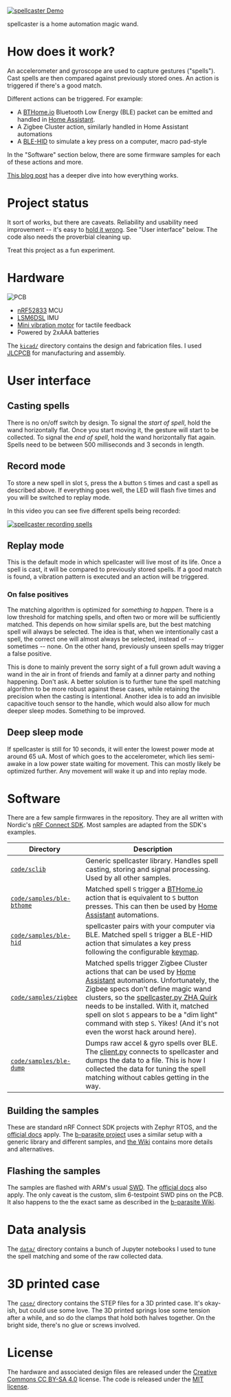 [![spellcaster Demo](https://img.youtube.com/vi/c5Yf7bW8n6s/maxresdefault.jpg)](https://youtu.be/c5Yf7bW8n6s)

spellcaster is a home automation magic wand.

# How does it work?
An accelerometer and gyroscope are used to capture gestures ("spells"). Cast spells are then compared against previously stored ones. An action is triggered if there's a good match.

Different actions can be triggered. For example:
- A [BTHome.io](https://bthome.io) Bluetooth Low Energy (BLE) packet can be emitted and handled in [Home Assistant](https://www.home-assistant.io/).
- A Zigbee Cluster action, similarly handled in Home Assistant automations
- A [BLE-HID](https://novelbits.io/bluetooth-hid-devices-an-intro/) to simulate a key press on a computer, macro pad-style

In the "Software" section below, there are some firmware samples for each of these actions and more.

[This blog post](https://rbaron.net/blog/2023/10/27/spellcaster-a-home-automation-magic-wand.html) has a deeper dive into how everything works.

# Project status
It sort of works, but there are caveats. Reliability and usability need improvement -- it's easy to [hold it wrong](https://www.wired.com/2010/06/iphone-4-holding-it-wrong/). See "User interface" below. The code also needs the proverbial cleaning up.

Treat this project as a fun experiment.

# Hardware
![PCB](https://github.com/rbaron/spellcaster/assets/1573409/da951f41-2f28-43aa-8d76-5cb069a4d24b)

* [nRF52833](https://www.nordicsemi.com/Products/nRF52833) MCU
* [LSM6DSL](https://www.st.com/en/mems-and-sensors/lsm6dsl.html) IMU
* [Mini vibration motor](https://www.aliexpress.com/item/1005004653448729.html) for tactile feedback
* Powered by 2xAAA batteries

The [`kicad/`](./kicad/) directory contains the design and fabrication files. I used [JLCPCB](https://jlcpcb.com/) for manufacturing and assembly.

# User interface
## Casting spells
There is no on/off switch by design. To signal the *start of spell*, hold the wand horizontally flat. Once you start moving it, the gesture will start to be collected. To signal the *end of spell*, hold the wand horizontally flat again. Spells need to be between 500 milliseconds and 3 seconds in length.

## Record mode
To store a new spell in slot `S`, press the `A` button `S` times and cast a spell as described above. If everything goes well, the LED will flash five times and you will be switched to replay mode.

In this video you can see five different spells being recorded:

[![spellcaster recording spells](https://img.youtube.com/vi/6D_qe5v8ILQ/hqdefault.jpg)](https://youtu.be/6D_qe5v8ILQ)

## Replay mode
This is the default mode in which spellcaster will live most of its life. Once a spell is cast, it will be compared to previously stored spells. If a good match is found, a vibration pattern is executed and an action will be triggered.

### On false positives
The matching algorithm is optimized for _something to happen_. There is a low threshold for matching spells, and often two or more will be sufficiently matched. This depends on how similar spells are, but the best matching spell will always be selected. The idea is that, when we intentionally cast a spell, the correct one will almost always be selected, instead of -- sometimes -- none. On the other hand, previously unseen spells may trigger a false positive.

This is done to mainly prevent the sorry sight of a full grown adult waving a wand in the air in front of friends and family at a dinner party and nothing happening. Don't ask. A better solution is to further tune the spell matching algorithm to be more robust against these cases, while retaining the precision when the casting is intentional. Another idea is to add an invisible capacitive touch sensor to the handle, which would also allow for much deeper sleep modes. Something to be improved.

## Deep sleep mode
If spellcaster is still for 10 seconds, it will enter the lowest power mode at around 65 uA. Most of which goes to the accelerometer, which lies semi-awake in a low power state waiting for movement. This can mostly likely be optimized further. Any movement will wake it up and into replay mode.

# Software
There are a few sample firmwares in the repository. They are all written with Nordic's [nRF Connect SDK](https://www.nordicsemi.com/Products/Development-software/nRF-Connect-SDK). Most samples are adapted from the SDK's examples.

| Directory | Description |
| --- | --- |
|[`code/sclib`](./code/sclib/)| Generic spellcaster library. Handles spell casting, storing and signal processing. Used by all other samples.|
|[`code/samples/ble-bthome`](./code/samples/ble-bthome/)|Matched spell `S` trigger a [BTHome.io](https://bthome.io) action that is equivalent to `S` button presses. This can then be used by [Home Assistant](https://homeassistant.io) automations. |
|[`code/samples/ble-hid`](./code/samples/ble-hid/)|spellcaster pairs with your computer via BLE. Matched spell `S` trigger a BLE-HID action that simulates a key press following the configurable [keymap](https://github.com/rbaron/spellcaster/blob/fc7ee0511366e4b62a08713fc59aa67fac9f286a/code/samples/ble-hid/src/main.c#L16).|
|[`code/samples/zigbee`](./code/samples/zigbee/)|Matched spells trigger Zigbee Cluster actions that can be used by [Home Assistant](https://homeassistant.io) automations. Unfortunately, the Zigbee specs don't define magic wand clusters, so the [spellcaster.py ZHA Quirk](https://github.com/rbaron/spellcaster/blob/main/code/samples/zigbee/zha/quirks/spellcaster.py) needs to be installed. With it, matched spell on slot `S` appears to be a "dim light" command with step `S`. Yikes! (And it's not even the worst hack around here). |
|[`code/samples/ble-dump`](./code/samples/ble-dump/)|Dumps raw accel & gyro spells over BLE. The [client.py](https://github.com/rbaron/spellcaster/blob/main/code/samples/ble-dump/client/client.py) connects to spellcaster and dumps the data to a file. This is how I collected the data for tuning the spell matching without cables getting in the way.|

## Building the samples
These are standard nRF Connect SDK projects with Zephyr RTOS, and the [official docs](https://nrfconnect.github.io/vscode-nrf-connect/index.html) apply. The [b-parasite project](https://github.com/rbaron/b-parasite) uses a similar setup with a generic library and different samples, and [the Wiki](https://github.com/rbaron/b-parasite/wiki/How-to-Build-the-Firmware-Samples) contains more details and alternatives.

## Flashing the samples
The samples are flashed with ARM's usual [SWD](https://developer.arm.com/documentation/ihi0031/a/The-Serial-Wire-Debug-Port--SW-DP-/Introduction-to-the-ARM-Serial-Wire-Debug--SWD--protocol). The [official docs](https://nrfconnect.github.io/vscode-nrf-connect/get_started/quick_debug.html) also apply. The only caveat is the custom, slim 6-testpoint SWD pins on the PCB. It also happens to the the exact same as described in the [b-parasite Wiki](https://github.com/rbaron/b-parasite/wiki/How-to-Flash-the-Firmware-Samples).

# Data analysis
The [`data/`](./data/) directory contains a bunch of Jupyter notebooks I used to tune the spell matching and some of the raw collected data.

# 3D printed case
The [`case/`](./case/) directory contains the STEP files for a 3D printed case. It's okay-ish, but could use some love. The 3D printed springs lose some tension after a while, and so do the clamps that hold both halves together. On the bright side, there's no glue or screws involved.


# License
The hardware and associated design files are released under the [Creative Commons CC BY-SA 4.0](https://creativecommons.org/licenses/by-sa/4.0/) license. The code is released under the [MIT license](https://opensource.org/licenses/MIT).
